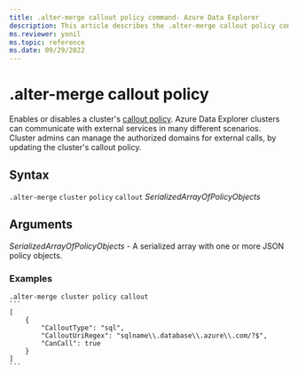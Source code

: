 ```yaml
---
title: .alter-merge callout policy command- Azure Data Explorer
description: This article describes the .alter-merge callout policy command in Azure Data Explorer.
ms.reviewer: yonil
ms.topic: reference
ms.date: 09/29/2022
---
```

# .alter-merge callout policy

Enables or disables a cluster's [callout policy](calloutpolicy.md). Azure Data Explorer clusters can communicate with external services in many different scenarios. Cluster admins can manage the authorized domains for external calls, by updating the cluster's callout policy.

## Syntax

`.alter-merge` `cluster` `policy` `callout` *SerializedArrayOfPolicyObjects*

## Arguments

*SerializedArrayOfPolicyObjects* - A serialized array with one or more JSON policy objects.

### Examples

````kusto
.alter-merge cluster policy callout
```
[
    {
        "CalloutType": "sql",
        "CalloutUriRegex": "sqlname\\.database\\.azure\\.com/?$",
        "CanCall": true
    }
]
```
````
